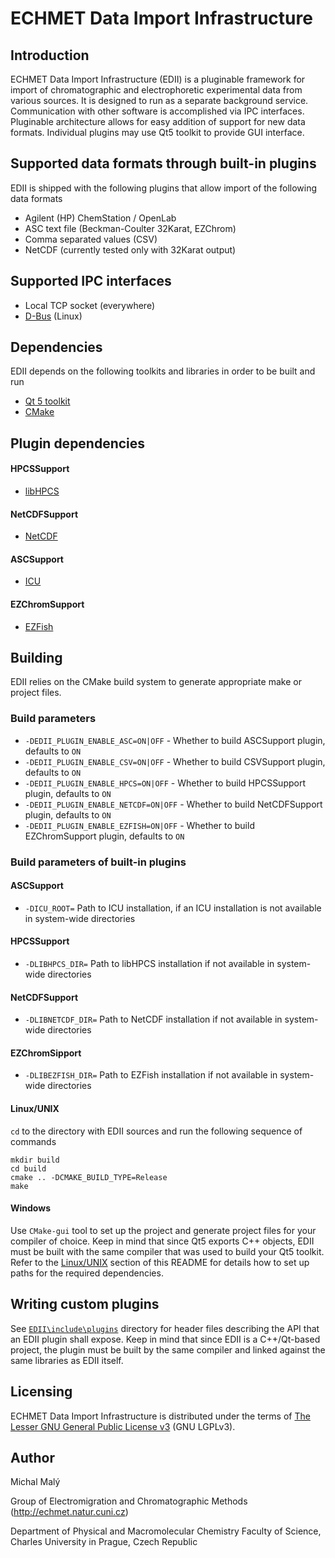 ECHMET Data Import Infrastructure
===

Introduction
---
ECHMET Data Import Infrastructure (EDII) is a pluginable framework for import of chromatographic and electrophoretic experimental data from various sources. It is designed to run as a separate background service. Communication with other software is accomplished via IPC interfaces. Pluginable architecture allows for easy addition of support for new data formats. Individual plugins may use Qt5 toolkit to provide GUI interface. 

Supported data formats through built-in plugins
---
EDII is shipped with the following plugins that allow import of the following data formats
- Agilent (HP) ChemStation / OpenLab
- ASC text file (Beckman-Coulter 32Karat, EZChrom)
- Comma separated values (CSV) 
- NetCDF (currently tested only with 32Karat output)

Supported IPC interfaces
---
- Local TCP socket (everywhere)
- [D-Bus](https://www.freedesktop.org/wiki/Software/dbus/) (Linux)

Dependencies
---
EDII depends on the following toolkits and libraries in order to be built and run
- [Qt 5 toolkit](https://www.qt.io/)
- [CMake](https://cmake.org/)

Plugin dependencies
---
#### HPCSSupport
- [libHPCS](https://github.com/echmet/libHPCS)

#### NetCDFSupport
- [NetCDF](https://www.unidata.ucar.edu/software/netcdf/)

#### ASCSupport
- [ICU](http://site.icu-project.org/home)

#### EZChromSupport
- [EZFish](https://gitlab.com/madcatx/ezfish)

Building
---
EDII relies on the CMake build system to generate appropriate make or project files.

### Build parameters
- `-DEDII_PLUGIN_ENABLE_ASC=ON|OFF` - Whether to build ASCSupport plugin, defaults to `ON`
- `-DEDII_PLUGIN_ENABLE_CSV=ON|OFF` - Whether to build CSVSupport plugin, defaults to `ON`
- `-DEDII_PLUGIN_ENABLE_HPCS=ON|OFF` - Whether to build HPCSSupport plugin, defaults to `ON`
- `-DEDII_PLUGIN_ENABLE_NETCDF=ON|OFF` - Whether to build NetCDFSupport plugin, defaults to `ON`
- `-DEDII_PLUGIN_ENABLE_EZFISH=ON|OFF` - Whether to build EZChromSupport plugin, defaults to `ON`

### Build parameters of built-in plugins
#### ASCSupport
- `-DICU_ROOT=` Path to ICU installation, if an ICU installation is not available in system-wide directories

#### HPCSSupport
- `-DLIBHPCS_DIR=` Path to libHPCS installation if not available in system-wide directories

#### NetCDFSupport
- `-DLIBNETCDF_DIR=` Path to NetCDF installation if not available in system-wide directories

#### EZChromSipport
- `-DLIBEZFISH_DIR=` Path to EZFish installation if not available in system-wide directories

<a name="Linux_UNIX"></a>
#### Linux/UNIX
`cd` to the directory with EDII sources and run the following sequence of commands

	mkdir build
	cd build
	cmake .. -DCMAKE_BUILD_TYPE=Release
	make

#### Windows
Use `CMake-gui` tool to set up the project and generate project files for your compiler of choice. Keep in  mind that since Qt5 exports C++ objects, EDII must be built with the same compiler that was used to build your Qt5 toolkit. Refer to the [Linux/UNIX](#Linux_UNIX) section of this README for details how to set up paths for the required dependencies.


Writing custom plugins
---
See [`EDII\include\plugins`](https://github.com/echmet/EDII/tree/master/include/plugins) directory for header files describing the API that an EDII plugin shall expose. Keep in mind that since EDII is a C++/Qt-based project, the plugin must be built by the same compiler and linked against the same libraries as EDII itself.

Licensing
---
ECHMET Data Import Infrastructure is distributed under the terms of [The Lesser GNU General Public License v3](https://www.gnu.org/licenses/lgpl.html) (GNU LGPLv3).

Author
---
Michal Malý

Group of Electromigration and Chromatographic Methods (http://echmet.natur.cuni.cz)

Department of Physical and Macromolecular Chemistry
Faculty of Science, Charles University in Prague, Czech Republic
